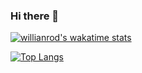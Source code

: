 ### Hi there 👋

[![willianrod's wakatime stats](https://github-readme-stats.vercel.app/api/wakatime?username=bjc1102&layout=compact)](https://github.com/anuraghazra/github-readme-stats)

[![Top Langs](https://github-readme-stats.vercel.app/api/top-langs/?username=bjc1102&layout=compact)](https://github.com/anuraghazra/github-readme-stats)

